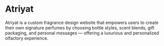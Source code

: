 # Atriyat
Atriyat is a custom fragrance design website that empowers users to create their own signature perfumes by choosing bottle styles, scent blends, gift packaging, and personal messages — offering a luxurious and personalized olfactory experience.
